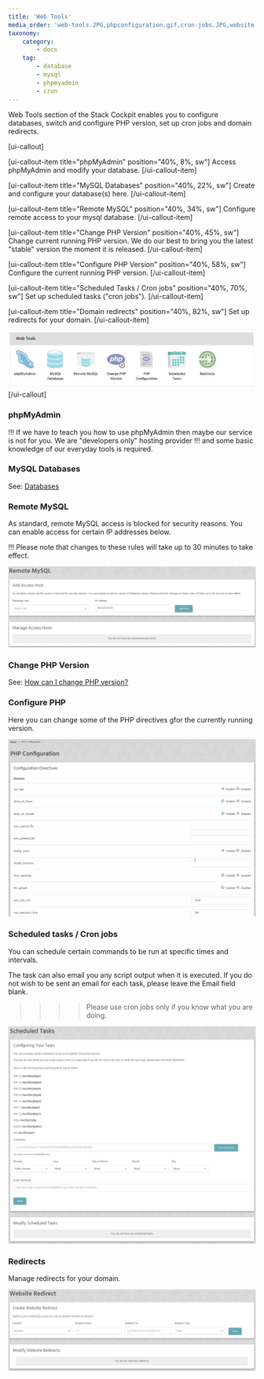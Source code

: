 ```yaml
---
title: 'Web Tools'
media_order: 'web-tools.JPG,phpconfiguration.gif,cron-jobs.JPG,website-redirect.JPG,remote-mysql.JPG'
taxonomy:
    category:
        - docs
    tag:
        - database
        - mysql
        - phpmyadmin
        - cron
---
```


Web Tools section of the Stack Cockpit enables you to configure databases, switch and configure PHP version, set up cron jobs and domain redirects.

[ui-callout]

[ui-callout-item title="phpMyAdmin" position="40%, 8%, sw"]
Access phpMyAdmin and modify your database.
[/ui-callout-item]

[ui-callout-item title="MySQL Databases" position="40%, 22%, sw"]
Create and configure your database(s) here.
[/ui-callout-item]

[ui-callout-item title="Remote MySQL" position="40%, 34%, sw"]
Configure remote access to your mysql database.
[/ui-callout-item]

[ui-callout-item title="Change PHP Version" position="40%, 45%, sw"]
Change current running PHP version. We do our best to bring you the latest "stable" version the moment it is released.
[/ui-callout-item]

[ui-callout-item title="Configure PHP Version" position="40%, 58%, sw"]
Configure the current running PHP version.
[/ui-callout-item]

[ui-callout-item title="Scheduled Tasks / Cron jobs" position="40%, 70%, sw"]
Set up scheduled tasks ("cron jobs").
[/ui-callout-item]

[ui-callout-item title="Domain redirects" position="40%, 82%, sw"]
Set up redirects for your domain.
[/ui-callout-item]

![](web-tools.JPG)
[/ui-callout]


### phpMyAdmin
!!! If we have to teach you how to use phpMyAdmin then maybe our service is not for you. We are "developers only" hosting provider
!!! and some basic knowledge of our everyday tools is required.

### MySQL Databases
See: [Databases](/databases)

### Remote MySQL
As standard, remote MySQL access is blocked for security reasons. You can enable access for certain IP addresses below. 

!!! Please note that changes to these rules will take up to 30 minutes to take effect.

![](remote-mysql.JPG)

### Change PHP Version
See: [How can I change PHP version?](/programming-languages/php/how-can-i-change-php-version)

### Configure PHP
Here you can change some of the PHP directives gfor the currently running version.

![](phpconfiguration.gif)

### Scheduled tasks / Cron jobs
You can schedule certain commands to be run at specific times and intervals.

The task can also email you any script output when it is executed. If you do not wish to be sent an email for each task, please leave the Email field blank.

>>>> Please use cron jobs only if you know what you are doing.

![](cron-jobs.JPG)

### Redirects
Manage redirects for your domain.

![](website-redirect.JPG)